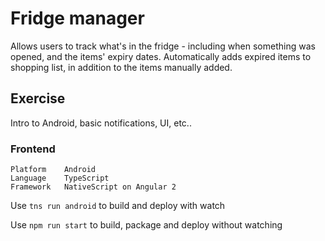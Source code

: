 # Fridge manager

Allows users to track what's in the fridge - including when something was opened, and the items' expiry dates. Automatically adds expired items to shopping list, in addition to the items manually added.

## Exercise

Intro to Android, basic notifications, UI, etc..

### Frontend
```
Platform	Android
Language	TypeScript
Framework	NativeScript on Angular 2
```

Use `tns run android` to build and deploy with watch

Use `npm run start` to build, package and deploy without watching